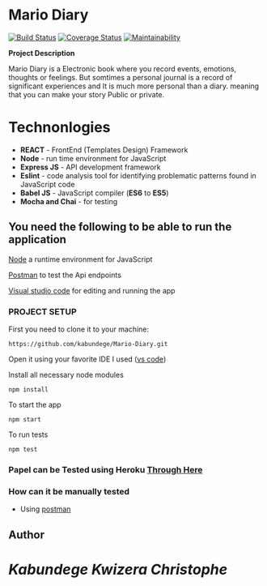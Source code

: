 # **Mario Diary**
[![Build Status](https://travis-ci.com/kabundege/Mario-Diary.svg?branch=develop)](https://travis-ci.com/kabundege/Mario-Diary) [![Coverage Status](https://coveralls.io/repos/github/kabundege/Mario-Diary/badge.svg?branch=develop)](https://coveralls.io/github/kabundege/Mario-Diary?branch=develop) [![Maintainability](https://api.codeclimate.com/v1/badges/533c68e6c8ce21e10f79/maintainability)](https://codeclimate.com/github/kabundege/Mario-Diary/maintainability)

**Project Description**

Mario Diary is a Electronic book where you record events, emotions, thoughts or feelings.
But somtimes a personal journal is a record of significant experiences and It is much more personal than a diary.
meaning that you can make your story Public or private.

# **Technonlogies**
- **REACT** - FrontEnd (Templates Design) Framework
- **Node** - run time environment for JavaScript
- **Express JS** - API development framework
- **Eslint** - code analysis tool for identifying problematic patterns found in JavaScript code
- **Babel JS** - JavaScript compiler (**ES6** to **ES5**)
- **Mocha and Chai** - for testing

## **You need the following to be able to run the application**

[Node](https://nodejs.org/en/download/) a runtime environment for JavaScript

[Postman](https://www.getpostman.com/downloads/) to test the Api endpoints

[Visual studio code](https://code.visualstudio.com/download) for editing and running the app

### PROJECT SETUP
First you need to clone it to your machine:
```
https://github.com/kabundege/Mario-Diary.git
```
Open it using your favorite IDE
I used ([vs code](https://code.visualstudio.com/download))

Install all necessary node modules
```
npm install
```
To start the app
```
npm start
```
To run tests
```
npm test
```
### Papel can be Tested using **Heroku** [Through Here](https://mariodiary.herokuapp.com/)
### How can it be manually tested
- Using [postman](https://www.getpostman.com/downloads/)

## **Author**
# *Kabundege Kwizera Christophe*
